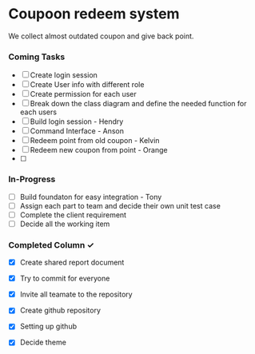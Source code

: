 # Coupoon redeem system
We collect almost outdated coupon and give back point.

### Coming Tasks

- [ ] Create login session  
- [ ] Create User info with different role  
- [ ] Create permission for each user  
- [ ] Break down the class diagram and define the needed function for each users  
- [ ] Build login session - Hendry  
- [ ] Command Interface - Anson  
- [ ] Redeem point from old coupon - Kelvin  
- [ ] Redeem new coupon from point - Orange  
- [ ]   

### In-Progress

- [ ] Build foundaton for easy integration - Tony  
- [ ] Assign each part to team and decide their own unit test case  
- [ ] Complete the client requirement  
- [ ] Decide all the working item  

### Completed Column ✓

- [x] Create shared report document  
- [x] Try to commit for everyone  
- [x] Invite all teamate to the repository  
- [x] Create github repository  
- [x] Setting up github  
- [x] Decide theme  

